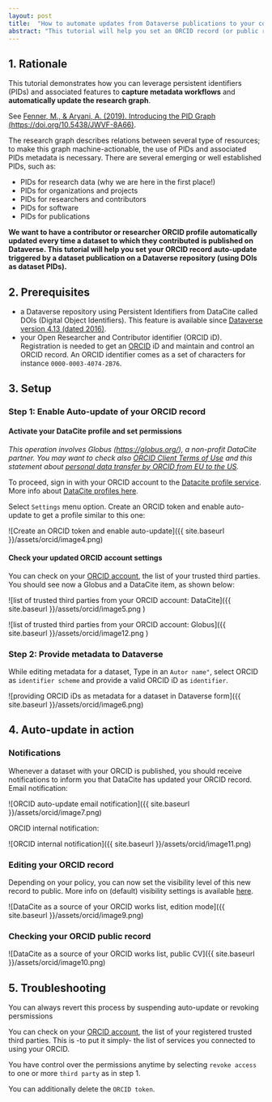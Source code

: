 ```yaml
---
layout: post
title:  "How to automate updates from Dataverse publications to your contributor / researcher online CV"
abstract: "This tutorial will help you set an ORCID record (or public record) auto-update triggered by a dataset publication on a Dataverse repository using DOIs as dataset PIDs"
---
```


## 1. Rationale
This tutorial demonstrates how you can leverage persistent identifiers (PIDs) and associated features to **capture metadata workflows** and **automatically update the research graph**.

See [Fenner, M., & Aryani, A. (2019). Introducing the PID Graph (https://doi.org/10.5438/JWVF-8A66)](https://doi.org/10.5438/jwvf-8a66).

The research graph describes relations between several type of resources; to make this graph machine-actionable, the use of PIDs and associated PIDs metadata is necessary. There are several emerging or well established PIDs, such as:

- PIDs for research data (why we are here in the first place!)
- PIDs for organizations and projects
- PIDs for researchers and contributors
- PIDs for software
- PIDs for publications

**We want to have a contributor or researcher ORCID profile automatically updated every time a dataset to which they contributed is published on Dataverse. This tutorial will help you set your ORCID record auto-update triggered by a dataset publication on a Dataverse repository (using DOIs as dataset PIDs).**

## 2. Prerequisites

- a Dataverse repository using Persistent Identifiers from DataCite called DOIs (Digital Object Identifiers). This feature is available since [Dataverse version 4.13 (dated 2016)](https://blog.datacite.org/dataverse-is-now-minting-dois-with-datacite/).
- your Open Researcher and Contributor identifier (ORCID iD). Registration is needed to get an [ORCID](https://info.orcid.org/documentation/features/orcid-registry/) iD and maintain and control an ORCID record. An ORCID identifier comes as a set of characters for instance `0000-0003-4074-2B76`.

## 3. Setup


### Step 1: Enable Auto-update of your ORCID record

#### Activate your DataCite profile and set permissions

*This operation involves Globus (https://globus.org/), a non-profit DataCite partner.
You may want to check also [ORCID Client Terms of Use](https://info.orcid.org/public-client-terms-of-service/) and this statement about [personal data transfer by ORCID from EU to the US](https://info.orcid.org/our-principles-policies/faq-orcid-and-ecj-schrems-ii-decision/).*

To proceed, sign in with your ORCID account to the [Datacite profile service](https://profiles.datacite.org/). More info about [DataCite profiles here](https://support.datacite.org/docs/datacite-profiles-user-documentation).

Select `Settings` menu option. Create an ORCID token and enable auto-update to get a profile similar to this one:

![Create an ORCID token and enable auto-update]({{ site.baseurl }}/assets/orcid/image4.png)

#### Check your updated ORCID account settings

You can check on your [ORCID account](https://orcid.org/trusted-parties), the list of your trusted third parties.
You should see now a Globus and a DataCite item, as shown below:

![list of trusted third parties from your ORCID account: DataCite]({{ site.baseurl }}/assets/orcid/image5.png )

![list of trusted third parties from your ORCID account: Globus]({{ site.baseurl }}/assets/orcid/image12.png )

### Step 2: Provide metadata to Dataverse

While editing metadata for a dataset, Type in an `Autor name"`, select ORCID as `identifier scheme` and provide a valid ORCID iD as `identifier`. 

![providing ORCID iDs as metadata for a dataset in Dataverse form]({{ site.baseurl }}/assets/orcid/image6.png)

## 4. Auto-update in action

### Notifications

Whenever a dataset with your ORCID is published, you should receive notifications to inform you that DataCite has updated your ORCID record.
Email notification:

![ORCID auto-update email notification]({{ site.baseurl }}/assets/orcid/image7.png)

ORCID internal notification:

![ORCID internal notification]({{ site.baseurl }}/assets/orcid/image11.png)

### Editing your ORCID record

Depending on your policy, you can now set the visibility level of this new record to public. More info on (default) visibility settings is available [here](https://support.orcid.org/hc/en-us/articles/360006897614).

![DataCite as a source of your ORCID works list, edition mode]({{ site.baseurl }}/assets/orcid/image9.png)

### Checking your ORCID public record

![DataCite as a source of your ORCID works list, public CV]({{ site.baseurl }}/assets/orcid/image10.png)

## 5. Troubleshooting

You can always revert this process by suspending auto-update or revoking persmissions

You can check on your [ORCID account](https://orcid.org/trusted-parties), the list of your registered trusted third parties. This is -to put it simply- the list of services you connected to using your ORCID.

You have control over the permissions anytime by selecting `revoke access` to one or more `third party` as in step 1.

You can additionally delete the `ORCID token`.



